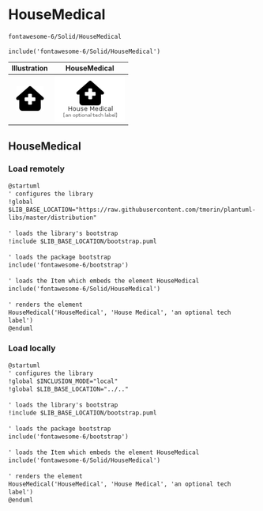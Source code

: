 # HouseMedical


```text
fontawesome-6/Solid/HouseMedical
```

```text
include('fontawesome-6/Solid/HouseMedical')
```



| Illustration | HouseMedical |
| :---: | :---: |
| ![illustration for Illustration](../../fontawesome-6/Solid/HouseMedical.png) | ![illustration for HouseMedical](../../fontawesome-6/Solid/HouseMedical.Local.png) |




## HouseMedical

### Load remotely
```plantuml
@startuml
' configures the library
!global $LIB_BASE_LOCATION="https://raw.githubusercontent.com/tmorin/plantuml-libs/master/distribution"

' loads the library's bootstrap
!include $LIB_BASE_LOCATION/bootstrap.puml

' loads the package bootstrap
include('fontawesome-6/bootstrap')

' loads the Item which embeds the element HouseMedical
include('fontawesome-6/Solid/HouseMedical')

' renders the element
HouseMedical('HouseMedical', 'House Medical', 'an optional tech label')
@enduml
```

### Load locally
```plantuml
@startuml
' configures the library
!global $INCLUSION_MODE="local"
!global $LIB_BASE_LOCATION="../.."

' loads the library's bootstrap
!include $LIB_BASE_LOCATION/bootstrap.puml

' loads the package bootstrap
include('fontawesome-6/bootstrap')

' loads the Item which embeds the element HouseMedical
include('fontawesome-6/Solid/HouseMedical')

' renders the element
HouseMedical('HouseMedical', 'House Medical', 'an optional tech label')
@enduml
```

